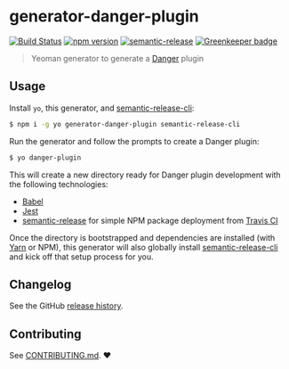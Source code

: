 # generator-danger-plugin

[![Build Status](https://travis-ci.org/macklinu/generator-danger-plugin.svg?branch=master)](https://travis-ci.org/macklinu/generator-danger-plugin)
[![npm version](https://badge.fury.io/js/generator-danger-plugin.svg)](https://badge.fury.io/js/generator-danger-plugin)
[![semantic-release](https://img.shields.io/badge/%20%20%F0%9F%93%A6%F0%9F%9A%80-semantic--release-e10079.svg)](https://github.com/semantic-release/semantic-release)
[![Greenkeeper badge](https://badges.greenkeeper.io/macklinu/generator-danger-plugin.svg)](https://greenkeeper.io/)

> Yeoman generator to generate a [Danger](https://github.com/danger/danger-js) plugin

## Usage

Install `yo`, this generator, and [semantic-release-cli](https://github.com/semantic-release/cli):

```sh
$ npm i -g yo generator-danger-plugin semantic-release-cli
```

Run the generator and follow the prompts to create a Danger plugin:

```sh
$ yo danger-plugin
```

This will create a new directory ready for Danger plugin development with the following technologies:

* [Babel](https://babeljs.io/)
* [Jest](http://facebook.github.io/jest/)
* [semantic-release](https://github.com/semantic-release/semantic-release) for simple NPM package deployment from [Travis CI](https://travis-ci.org/)

Once the directory is bootstrapped and dependencies are installed (with [Yarn](https://yarnpkg.com/en/) or NPM), this generator will also globally install [semantic-release-cli](https://github.com/semantic-release/cli) and kick off that setup process for you.

## Changelog

See the GitHub [release history](https://github.com/macklinu/generator-danger-plugin/releases).

## Contributing

See [CONTRIBUTING.md](contributing.md). :heart:
